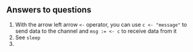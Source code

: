 ## Answers to questions
1. With the arrow left arrow `<-` operator, you can use `c <- "message"` to send data to the channel and `msg := <- c` to receive data from it
2. See `sleep`
3.

